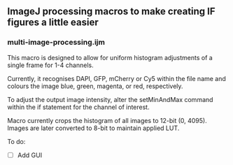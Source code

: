 ## ImageJ processing macros to make creating IF figures a little easier

### multi-image-processing.ijm
This macro is designed to allow for uniform histogram adjustments of a single
frame for 1-4 channels.

Currently, it recognises DAPI, GFP, mCherry or Cy5 within the file name and
colours the image blue, green, magenta, or red, respectively.

To adjust the output image intensity, alter the setMinAndMax command within the
if statement for the channel of interest.

Macro currently crops the histogram of all images to 12-bit (0, 4095). Images
are later converted to 8-bit to maintain applied LUT.

To do:
- [ ] Add GUI
